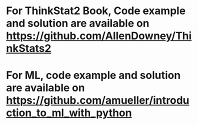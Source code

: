 # For ThinkStat2 Book, Code example and solution are available on https://github.com/AllenDowney/ThinkStats2

# For ML, code example and solution are available on https://github.com/amueller/introduction_to_ml_with_python